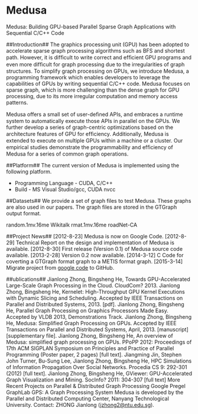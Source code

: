 # Medusa
Medusa: Building GPU-based Parallel Sparse Graph Applications with Sequential C/C++ Code

##Introduction##
The graphics processing unit (GPU) has been adopted to accelerate sparse graph processing algorithms such as BFS and shortest path. However, it is difﬁcult to write correct and efﬁcient GPU programs and even more difﬁcult for graph processing due to the irregularities of graph structures. To simplify graph processing on GPUs, we introduce Medusa, a programming framework which enables developers to leverage the capabilities of GPUs by writing sequential C/C++ code. Medusa focuses on sparse graph, which is more challenging than the dense graph for GPU processing, due to its more irregular computation and memory access patterns.

Medusa offers a small set of user-deﬁned APIs, and embraces a runtime system to automatically execute those APIs in parallel on the GPUs. We further develop a series of graph-centric optimizations based on the architecture features of GPU for efﬁciency. Additionally, Medusa is extended to execute on multiple GPUs within a machine or a cluster. Our empirical studies demonstrate the programmability and efﬁciency of Medusa for a series of common graph operations.

##Platform##
The current version of Medusa is implemented using the following platform.
* Programming Language - CUDA, C/C++
* Build - MS Visual Studio/gcc, CUDA nvcc

##Datasets##
We provide a set of graph files to test Medusa. These graphs are also used in our papers. The graph files are stored in the GTGraph output format.

random.1mv.16me
Wikitalk
rmat.1mv.16me
roadNet-CA


##Project News##
[2012-8-23] Medusa is now on Google Code.
[2012-8-29] Technical Report on the design and implementation of Medusa is available.
[2012-8-30] First release (Version 0.1) of Medusa source code available.
[2013-2-28] Version 0.2 now available.
[2014-3-12] C Code for coverting a GTGraph format graph to a METIS format graph.
[2015-3-14] Migrate project from [google code](https://code.google.com/p/medusa-gpu/) to GitHub.

##ublications##
Jianlong Zhong, Bingsheng He, Towards GPU-Accelerated Large-Scale Graph Processing in the Cloud. CloudCom? 2013.
Jianlong Zhong, Bingsheng He, Kernelet: High-Throughput GPU Kernel Executions with Dynamic Slicing and Scheduling. Accepted by IEEE Transactions on Parallel and Distributed Systems, 2013. [pdf].
Jianlong Zhong, Bingsheng He, Parallel Graph Processing on Graphics Processors Made Easy. Accepted by VLDB 2013, Demonstrations Track.
Jianlong Zhong, Bingsheng He, Medusa: Simplified Graph Processing on GPUs. Accepted by IEEE Transactions on Parallel and Distributed Systems, April, 2013. [manuscript] [supplementary file].
Jianlong Zhong, Bingsheng He, An overview of Medusa: simplified graph processing on GPUs. PPoPP 2012: Proceedings of 17th ACM SIGPLAN Symposium on Principles and Practice of Parallel Programming (Poster paper, 2 pages) [full text].
Jiangming Jin, Stephen John Turner, Bu-Sung Lee, Jianlong Zhong, Bingsheng He, HPC Simulations of Information Propagation Over Social Networks. Procedia CS 9: 292-301 (2012) [full text].
Jianlong Zhong, Bingsheng He, GViewer: GPU-Accelerated Graph Visualization and Mining. SocInfo? 2011: 304-307 [full text]
More Recent Projects on Parallel & Distributed Graph Processing
Google Pregel
GraphLab
GPS: A Graph Processing System
Medusa is developed by the Parallel and Distributed Computing Center, Nanyang Technological University. Contact: ZHONG Jianlong (jzhong2@ntu.edu.sg).
